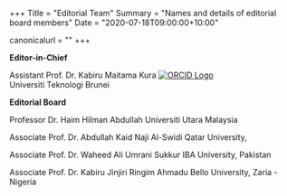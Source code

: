 +++
Title = "Editorial Team"
Summary = "Names and details of editorial board members"
Date = "2020-07-18T09:00:00+10:00"

canonicalurl = ""
+++

**Editor-in-Chief**

Assistant Prof. Dr. Kabiru Maitama Kura [![ORCID Logo](/img/orcid.png)](https://orcid.org/0000-0001-7863-2604)  
Universiti Teknologi Brunei

**Editorial Board**

Professor Dr. Haim Hilman Abdullah             Universiti Utara Malaysia

Associate Prof. Dr. Abdullah Kaid Naji Al-Swidi                        Qatar University,

Associate Prof. Dr. Waheed Ali Umrani                         Sukkur IBA University, Pakistan

Associate Prof. Dr. Kabiru Jinjiri Ringim       Ahmadu Bello University, Zaria - Nigeria

